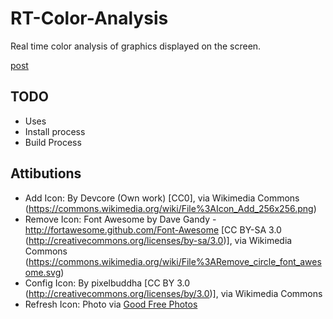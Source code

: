RT-Color-Analysis
=================

Real time color analysis of graphics displayed on the screen.

[post](http://superuser.com/questions/281433/is-there-a-way-to-display-a-real-time-image-histogram-of-all-or-part-of-what-my)

TODO
----

 - Uses
 - Install process
 - Build Process


Attibutions
-----------

 - Add Icon: By Devcore (Own work) [CC0], via Wikimedia Commons
  (https://commons.wikimedia.org/wiki/File%3AIcon_Add_256x256.png)
 - Remove Icon: Font Awesome by Dave Gandy - http://fortawesome.github.com/Font-Awesome [CC BY-SA 3.0 (http://creativecommons.org/licenses/by-sa/3.0)], via Wikimedia Commons
  (https://commons.wikimedia.org/wiki/File%3ARemove_circle_font_awesome.svg)
 - Config Icon: By pixelbuddha [CC BY 3.0 (http://creativecommons.org/licenses/by/3.0)], via Wikimedia Commons
 - Refresh Icon: Photo via <a href="https://www.goodfreephotos.com/">Good Free Photos</a>